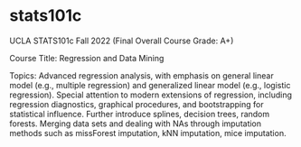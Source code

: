 # stats101c
UCLA STATS101c Fall 2022 (Final Overall Course Grade: A+)

Course Title: Regression and Data Mining

Topics: 
Advanced regression analysis, with emphasis on general linear model (e.g., multiple regression) and generalized linear model (e.g., logistic regression). Special attention to modern extensions of regression, including regression diagnostics, graphical procedures, and bootstrapping for statistical influence. Further introduce splines, decision trees, random forests.
Merging data sets and dealing with NAs through imputation methods such as missForest imputation, kNN imputation, mice imputation. 
